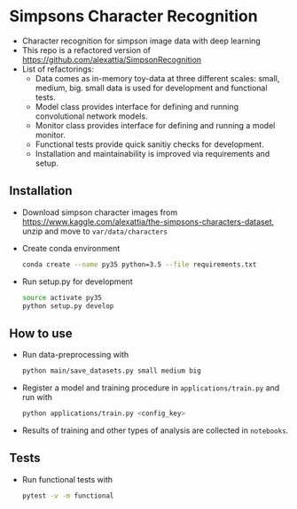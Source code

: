 # Simpsons Character Recognition
- Character recognition for simpson image data with deep learning
- This repo is a refactored version of https://github.com/alexattia/SimpsonRecognition
- List of refactorings:
    - Data comes as in-memory toy-data at three different scales: small, medium, big. small data is used for development and functional tests.
    - Model class provides interface for defining and running convolutional network models.
    - Monitor class provides interface for defining and running a model monitor. 
    - Functional tests provide quick sanitiy checks for development.
    - Installation and maintainability is improved via requirements and setup.

## Installation
- Download simpson character images from https://www.kaggle.com/alexattia/the-simpsons-characters-dataset, unzip and move to
    `var/data/characters`

- Create conda environment
    ```bash
    conda create --name py35 python=3.5 --file requirements.txt
    ```

- Run setup.py for development
    ```bash
    source activate py35
    python setup.py develop
    ```

## How to use
- Run data-preprocessing with
    ```bash
    python main/save_datasets.py small medium big
    ```

- Register a model and training procedure in `applications/train.py` and run with
    ```bash
    python applications/train.py <config_key>
    ```

- Results of training and other types of analysis are collected in `notebooks`.

## Tests
- Run functional tests with
    ```bash
    pytest -v -m functional
    ```
